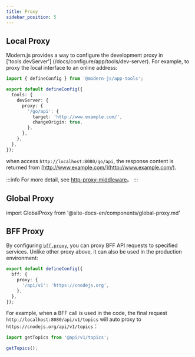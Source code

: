 ```yaml
---
title: Proxy
sidebar_position: 5
---
```


## Local Proxy

Modern.js provides a way to configure the development proxy in ['tools.devServer'] (/docs/configure/app/tools/dev-server). For example, to proxy the local interface to an online address:

```ts title="modern.config.ts"
import { defineConfig } from '@modern-js/app-tools';

export default defineConfig({
  tools: {
    devServer: {
      proxy: {
        '/go/api': {
          target: 'http://www.example.com/',
          changeOrigin: true,
        },
      },
    },
  },
});
```

when access `http://localhost:8080/go/api`, the response content is returned from [http://www.example.com/](http://www.example.com/).

:::info
For more detail, see [http-proxy-middleware](https://github.com/chimurai/http-proxy-middleware)。
:::

## Global Proxy

import GlobalProxy from '@site-docs-en/components/global-proxy.md'

<GlobalProxy />

## BFF Proxy

By configuring [`bff.proxy`](/docs/configure/app/bff/proxy), you can proxy BFF API requests to specified services. Unlike other proxy above, it can also be used in the production environment:

```ts title="modern.config.ts"
export default defineConfig({
  bff: {
    proxy: {
      '/api/v1': 'https://cnodejs.org',
    },
  },
});
```

For example, when a BFF call is used in the code, the final request `http://localhost:8080/api/v1/topics` will auto proxy to `https://cnodejs.org/api/v1/topics`：

```js
import getTopics from '@api/v1/topics';

getTopics();
```
